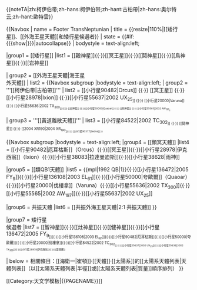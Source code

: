 <noinclude>{{noteTA|zh:柯伊伯带;zh-hans:柯伊伯带;zh-hant:古柏帶|zh-hans:奥尔特云;zh-hant:歐特雲}}
<!--
編者註：只有絕對亮度大於3.75等的外海王星天體才會列入此模板中(這是隨意選擇的一個截止點)，順序是依照與太陽距離（軌道半長徑）的增加來排序。
-->
</noinclude>{{Navbox
| name  = Footer TransNeptunian
| title = {{resize|110%|[[矮行星]]、[[外海王星天體]]和矮行星候選者}}
| state = {{#if:{{{show|}}}|autocollapse}}
| bodystyle = text-align:left;

|group1 = [[矮行星]]
|list1 = [[穀神星]]{{·}}[[冥王星]]{{·}}[[鬩神星]]{{·}}[[鳥神星]]{{·}}[[岩神星]]

| group2 = [[外海王星天體|海王星<br>外天體]]
| list2 = 
{{Navbox subgroup
|bodystyle = text-align:left;
| group2 = '''[[柯伊伯带|古柏帶]]'''
| list2 = [[小行星90482|Orcus]] {{·}} [[冥王星]] {{·}} [[小行星28978|Ixion]] {{·}}[[小行星55637|2002 UX<sub>25<sub>]] {{·}} [[小行星20000|Varuna]] {{·}} [[小行星55636|2002 TX<sub>300<sub>]] {{·}} [[岩神星]] {{·}} [[小行星50000|Quaoar]] {{·}} [[鳥神星]] {{·}} [[小行星55565|2002 AW<sub>197<sub>]]

| group3 = '''[[黃道離散天體]]'''
| list3  = [[小行星84522|2002 TC<sub>302<sub>]] {{·}} [[鬩神星]] {{·}} [[2004 XR190|2004 XR<sub>190<sub>]]{{·}} [[小行星90377|Sedna]]
}}

{{Navbox subgroup
|bodystyle = text-align:left;
|group4 = [[類冥天體]]
|list4 = [[小行星90482|厄耳枯斯]]（Orcus）{{·}}[[冥王星]]{{·}}[[小行星28978|伊克西翁]]（Ixion）{{·}}[[小行星38083|拉達曼迪斯]]{{·}}[[小行星38628|雨神]]

|group5 = [[類QB1天體]]
|list5 = {{mpl|1992 QB|1}}{{·}}[[小行星136472|2005 FY<sub>9</sub>]]{{·}}[[小行星136108|2003 EL<sub>61</sub>]]{{·}}[[小行星50000|夸歐爾]]（Quaoar）{{·}}[[小行星20000|伐樓拿]]（Varuna）{{·}}[[小行星55636|2002 TX<sub>300</sub>]]{{·}}[[小行星55565|2002 AW<sub>197</sub>]]{{·}}[[小行星55637|2002 UX<sub>25</sub>]]

|group6 = 共振天體
|list6 = [[共振外海王星天體|2:1 共振天體]]
}}

|group7 = 矮行星<br>候選者
|list7 = [[智神星]]{{·}}[[灶神星]]{{·}}[[健神星]]{{·}}[[小行星136472|2005 FY<sub>9<sub>]]{{·}}[[小行星136108|2003 EL<sub>61</sub>]]{{·}}[[小行星90482|厄耳枯斯]]{{·}}[[小行星50000|夸歐爾]]{{·}}[[小行星20000|伐樓拿]]{{·}}[[小行星84522|2002 TC<sub>302<sub>]] {{·}}[[小行星55637|2002 UX<sub>25</sub>]]{{·}}[[小行星55636|2002 TX<sub>300</sub>]]{{·}}[[小行星28978|伊克西翁]]{{·}}[[塞德娜]]

| below  = 相關條目：[[海衛一|崔頓]]·[[天體]]·[[太陽系]]的[[太陽系天體列表|天體列表]]（以[[太陽系天體列表|半徑]]或[[太陽系天體列表|質量]]順序排列）
}}<noinclude>

[[Category:天文学模板|{{PAGENAME}}]]

</noinclude>